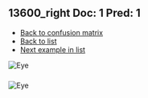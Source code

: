 ## 13600_right Doc: 1 Pred: 1
- [Back to confusion matrix](https://github.com/juliandewit/kaggle_retinopathy/blob/master/matrix.md)
- [Back to list](https://github.com/juliandewit/kaggle_retinopathy/blob/master/lists/11/list.md)
- [Next example in list](https://github.com/juliandewit/kaggle_retinopathy/blob/master/lists/11/13/13643_right.md)

![Eye](https://retinopaty.blob.core.windows.net/size1024/13600_right_1.jpeg)

### 

![Eye]()
